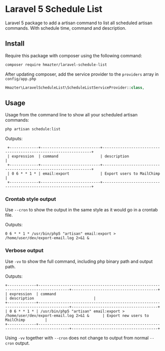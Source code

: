 Laravel 5 Schedule List
=====================

Laravel 5 package to add a artisan command to list all scheduled artisan commands. 
With schedule time, command and description.


## Install

Require this package with composer using the following command:

```bash
composer require hmazter/laravel-schedule-list
```

After updating composer, add the service provider to the `providers` array in `config/app.php`

```php
Hmazter\LaravelScheduleList\ScheduleListServiceProvider::class,
```

## Usage

Usage from the command line to show all your scheduled artisan commands:

```bash
php artisan schedule:list
```

Outputs:

     +-------------+---------------------------+-----------------------------------------------------------------+
     | expression  | command                   | description                                                     |
     +-------------+---------------------------+-----------------------------------------------------------------+
     | 0 6 * * 1 * | email:export              | Export users to MailChimp                                       |
     +-------------+---------------------------+-----------------------------------------------------------------+

### Crontab style output

Use `--cron` to show the output in the same style as it would go in a crontab file.

Outputs:

    0 6 * * 1 * /usr/bin/php5 "artisan" email:export > /home/user/dev/export-email.log 2>&1 &

### Verbose output

Use `-vv` to show the full command, including php binary path and output path.

Outputs:

    +-------------+------------------------------------------------------------------------------------+---------------------------------------+
    | expression  | command                                                                            | description                           |
    +-------------+------------------------------------------------------------------------------------+---------------------------------------+
    | 0 6 * * 1 * | /usr/bin/php5 "artisan" email:export > /home/user/dev/export-email.log 2>&1 &      | Export new users to MailChimp         |
    +-------------+------------------------------------------------------------------------------------+---------------------------------------+

Using `-vv` together with `--cron` does not change to output from normal `--cron` output.
